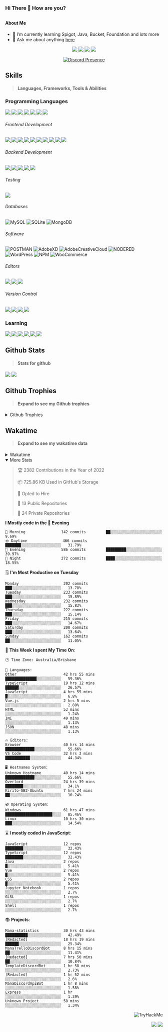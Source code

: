 ### Hi There 👋 How are you?

## <h4>About Me</h4>

- 🌱 I’m currently learning Spigot, Java, Bucket, Foundation and lots more
- 💬 Ask me about anything [here](https://github.com/nick22985/nick22985/issues)

<p align="center">
	<a href="https://discordapp.com/users/221602145462386688">
		<img src="https://img.shields.io/badge/Discord-5865F2.svg?&style=for-the-badge&logo=Discord&logoColor=white"/>
	</a>
	<a href="https://www.youtube.com/channel/UChZvyaTJSq0PweGmTpjPjRw">
		<img src="https://img.shields.io/badge/YouTube-FF0000.svg?&style=for-the-badge&logo=YouTube&logoColor=white"/>
	</a>
	<a href="https://twitter.com/nick22985">
		<img src="https://img.shields.io/badge/Twitter-1DA1F2.svg?&style=for-the-badge&logo=Twitter&logoColor=white"/>
	</a>
	<a href="https://www.npmjs.com/~nick22985">
		<img src="https://img.shields.io/badge/npm-CB3837.svg?&style=for-the-badge&logo=NPM&logoColor=white"/>
	</a>
</p>
<p align="center">
	<a href="https://discord.com/users/221602145462386688" target="_blank" rel="nofollow">
		<img src="https://lanyard-profile-readme.vercel.app/api/221602145462386688?hideStatus=true&animated=true&hideDiscrim=false" alt="Discord Presence" align="center">
	</a>
</p>


<h2>Skills</h2>

> #### Languages, Frameworks, Tools & Abilities

<h3>Programming Languages</h3>
<a href="">
	<img src="https://img.shields.io/badge/JavaScript-323330.svg?&style=flat-square&logo=javascript&logoColor=%23F7DF1E"/>
</a>
<a href="">
	<img src="https://img.shields.io/badge/TYPESCRIPT-%23007ACC.svg?&style=flat-square&logo=typescript&logoColor=white"/>
</a>
<a href="">
	<img src="https://img.shields.io/badge/PYTHON-3776AB.svg?&style=flat-square&logo=python&logoColor=white"/>
</a>
<a href="">
	<img src="https://img.shields.io/badge/C-3776AB.svg?&style=flat-square&logo=C&logoColor=white"/>
</a>
<a href="">
	<img src="https://img.shields.io/badge/C%23-239120.svg?&style=flat-square&logo=C-Sharp&logoColor=white"/>
</a>
<a href="">
	<img src="https://img.shields.io/badge/.Net-512BD4.svg?&style=flat-square&logo=.NET&logoColor=white"/>
</a>
<a href="">
	<img src="https://img.shields.io/badge/JQUERY-0769AD.svg?&style=flat-square&logo=jquery&logoColor=white"/>
</a>	

<h6> Frontend Development </h6>
<a href="">
	<img src="https://img.shields.io/badge/React-61DAFB?style=flat-square&logo=react&logoColor=white"/>
</a>
<a href="">
	<img src="https://img.shields.io/badge/CSS3-%231572B6.svg?&style=flat-square&logo=css3&logoColor=white"/>
</a>
<a href="">
	<img src="https://img.shields.io/badge/HTML5-E34F26.svg?&style=flat-square&logo=html5&logoColor=white"/>
</a>
<a href="">
	<img src="https://img.shields.io/badge/Blazor-512BD4.svg?&style=flat-square&logo=Blazor&logoColor=white"/>
</a>
<a href="">
	<img src="https://img.shields.io/badge/Tailwind-06B6D4.svg?&style=flat-square&logo=tailwindcss&logoColor=white"/>
</a>
<a href="">
	<img src="https://img.shields.io/badge/Vue.js-4FC08D?style=flat-square&logo=Vue.js&logoColor=white"/>
</a>
<a href="">
	<img src="https://img.shields.io/badge/Vuetify-1867C0?style=flat-square&logo=vuetify"/>
</a>
<a href="">
	<img src="https://img.shields.io/badge/Bootstrap-7952B3?style=flat-square&logo=bootstrap&logoColor=white"/>
</a>
<a href="">
	<img src="https://img.shields.io/badge/Nextjs-000000?style=flat-square&logo=next.js&logoColor=white"/>
</a>
<a href="">
	<img src="https://img.shields.io/badge/Electron-47848F?style=flat-square&logo=electron&logoColor=white"/>
</a>

<h6> Backend Development </h6>
<a href="">
	<img src="https://img.shields.io/badge/NODEJS-339933.svg?&style=flat-square&logo=node.js&logoColor=white"/>
</a>
<a href="">
	<img src="https://img.shields.io/badge/NGINX-269539.svg?&style=flat-square&logo=nginx&logoColor=white"/>
</a>
<a href="">
	<img src="https://img.shields.io/badge/GRAPHQL-E10098.svg?&style=flat-square&logo=graphql&logoColor=white"/>
</a>
<a href="">
	<img src="https://img.shields.io/badge/express-000000?style=flat-square&logo=express&logoColor=white"/>
</a>
<a href="">
	<img src="https://img.shields.io/badge/NestJs-E0234E?style=flat-square&logo=nestjs&logoColor=white"/>
</a>

<h6>Testing</h6>
<a href="">
	<img src="https://img.shields.io/badge/cypress-17202C?style=flat-square&logo=cypress&logoColor=white"/>
</a>

<h6> Databases </h6>

![MySQL](https://img.shields.io/badge/MySQL-4479A1.svg?&style=flat-square&logo=mysql&logoColor=white)
![SQLite](https://img.shields.io/badge/SQLite-003B57.svg?&style=flat-square&logo=sqlite&logoColor=white)
![MongoDB](https://img.shields.io/badge/MONGODB-47A248.svg?&style=flat-square&logo=mongodb&logoColor=white)

<h6>Software</h6>

![POSTMAN](https://img.shields.io/badge/Postman-FF6C37.svg?&style=flat-square&logo=postman&logoColor=white)
![AdobeXD](https://img.shields.io/badge/Adobe%20XD-FF61F6.svg?&style=flat-square&logo=Adobe-XD&logoColor=black)
![AdobeCreativeCloud](https://img.shields.io/badge/Adobe%20Creative%20Cloud-DA1F26.svg?&style=flat-square&logo=Adobe-Creative-Cloud&logoColor=white)
![NODERED](https://img.shields.io/badge/node%20red-8F0000.svg?&style=flat-square&logo=node-red&logoColor=white)
![WordPress](https://img.shields.io/badge/Wordpress-21759B.svg?&style=flat-square&logo=wordpress&logoColor=white)
![NPM](https://img.shields.io/badge/npm-CB3837.svg?&style=flat-square&logo=npm&logoColor=white)
![WooCommerce](https://img.shields.io/badge/WooCommerce-96588A.svg?&style=flat-square&logo=WooCommerce&logoColor=white)

<h6> Editors </h6>
<a href="">
	<img src="https://img.shields.io/badge/VSCODE-007ACC.svg?&style=flat-square&logo=visual-studio-code"/>
</a>
<a href="">
	<img src="https://img.shields.io/badge/Visual%20Studio-5C2D91.svg?&style=flat-square&logo=visual-studio"/>
</a>
<a href="">
	<img src="https://img.shields.io/badge/INTELLIJ-000000.svg?&style=flat-square&logo=intellij-idea"/>
</a>

<h6>Version Control</h6>
<a href="">
	<img src="https://img.shields.io/badge/GITHUB-%23121011.svg?&style=flat-square&logo=github&logoColor=white"/>
</a>
<a href="">
	<img src="https://img.shields.io/badge/GITLAB-%23181717.svg?&style=flat-square&logo=gitlab&logoColor=white"/>
</a>
<a href="">
	<img src="https://img.shields.io/badge/GIT-%23F05033.svg?&style=flat-square&logo=git&logoColor=white"/>
</a>
<a href="">
	<img src="https://img.shields.io/badge/-BitBucket-darkblue?style=flat-square&logo=bitbucket"/>
</a>

<!-- <br><br><br><br>

![MicrosoftAzure](https://img.shields.io/badge/Microsoft%20Azure-232F7E?style=flat-square&logo=microsoft-azure)
![GoogleCloud](https://img.shields.io/badge/Google%20Cloud-black?style=flat-square&logo=google-cloud)
![DigitalOcean](https://img.shields.io/badge/-Digital%20Ocean-darkblue?style=flat-square&logo=digitalocean)
![Heroku](https://img.shields.io/badge/-Heroku-430098?style=flat-square&logo=heroku)
![RaspberryPi](https://img.shields.io/badge/-Raspberry%20Pi-C51A4A?style=flat-square&logo=Raspberry-Pi)
![LINUX](https://img.shields.io/badge/LINUX-FCC624?style=flat-square-square&logo=linux&logoColor=black) -->


<h3>Learning</h3>
<a href="">
	<img src="https://img.shields.io/badge/GITHUB%20ACTIONS-2088FF.svg?&style=flat-square&logo=github-actions&logoColor=white"/>
</a>	

<a href="">
	<img src="https://img.shields.io/badge/PHP-777BB4.svg?&style=flat-square&logo=php&logoColor=white"/>
</a>		
<a href="">
	<img src="https://img.shields.io/badge/DOCKER-2496ED.svg?&style=flat-square&logo=docker&logoColor=white"/>
</a>		
<a href="">
	<img src="https://img.shields.io/badge/webpack-8DD6F9?style=flat-square&logo=webpack&logoColor=white"/>
</a>
<a href="">
	<img src="https://img.shields.io/badge/redis-DC382D?style=flat-square&logo=redis&logoColor=white"/>
</a>
<a href="">
	<img src="https://img.shields.io/badge/OpenJDK-5585A3?style=flat-square&logo=OpenJDK&logoColor=white"/>
</a>

## Github Stats
> #### Stats for github
<img src="https://github-readme-stats.vercel.app/api?username=nick22985&count_private=true&show_icons=true&theme=github_dark"></img>
<img src="https://streak-stats.demolab.com/?user=Nick22985&theme=dark&hide_border=true"></img>

## Github Trophies
> #### Expand to see my Github trophies 
<details>
  <summary> 
    Github Trophies
  </summary>
  <p>
    <img src="https://github-profile-trophy.vercel.app/?username=nick22985&theme=algolia&column=4">
  </p>
  </details>
  
## Wakatime
> #### Expand to see my wakatime data
<details>
  <summary> 
   Wakatime
  </summary>
  <p>
	<img src="https://wakatime.com/share/@nick22985/e7a14e07-4d82-4eb2-a5eb-1c3cef708fe7.svg" height="400" width="600"></img>
	<img src="https://wakatime.com/share/@nick22985/ed1a7d86-01e3-4cf7-bd62-356413a3e91c.svg" height="400" width="600"></img>
</p>
 </details>

<details open="true">
<summary>More Stats</summary>

<!--START_SECTION:devStats-->
> 🏆 2382 Contributions in the Year of 2022
>
> 📦 725.86 KB Used in GitHub's Storage
>
> 💼 Opted to Hire
>
> 📖 13 Public Repositories
>
> 🔐 24 Private Repositories

**I Mostly code in the 🌆 Evening**
```text
🌅 Morning                142 commits         ██░░░░░░░░░░░░░░░░░░░░░░░   9.69%
🌞 Daytime                466 commits         ███████░░░░░░░░░░░░░░░░░░   31.79%
🌆 Evening                586 commits         █████████░░░░░░░░░░░░░░░░   39.97%
🌙 Night                  272 commits         ████░░░░░░░░░░░░░░░░░░░░░   18.55%
```
🗓️ **I'm Most Productive on Tuesday**
```text
Monday                    202 commits         ███░░░░░░░░░░░░░░░░░░░░░░   13.78%
Tuesday                   233 commits         ███░░░░░░░░░░░░░░░░░░░░░░   15.89%
Wednesday                 232 commits         ███░░░░░░░░░░░░░░░░░░░░░░   15.83%
Thursday                  222 commits         ███░░░░░░░░░░░░░░░░░░░░░░   15.14%
Friday                    215 commits         ███░░░░░░░░░░░░░░░░░░░░░░   14.67%
Saturday                  200 commits         ███░░░░░░░░░░░░░░░░░░░░░░   13.64%
Sunday                    162 commits         ██░░░░░░░░░░░░░░░░░░░░░░░   11.05%
```
🚀 **This Week I spent My Time On**:
```text
🕒 Time Zone: Australia/Brisbane

💬 Languages:
Other                     42 hrs 55 mins      ██████████████░░░░░░░░░░░   59.36%
TypeScript                19 hrs 12 mins      ██████░░░░░░░░░░░░░░░░░░░   26.57%
JavaScript                4 hrs 55 mins       █░░░░░░░░░░░░░░░░░░░░░░░░   6.8%
Vue.js                    2 hrs 5 mins        ░░░░░░░░░░░░░░░░░░░░░░░░░   2.88%
HTML                      53 mins             ░░░░░░░░░░░░░░░░░░░░░░░░░   1.24%
INI                       49 mins             ░░░░░░░░░░░░░░░░░░░░░░░░░   1.13%
JSON                      48 mins             ░░░░░░░░░░░░░░░░░░░░░░░░░   1.13%

🔥 Editors:
Browser                   40 hrs 14 mins      █████████████░░░░░░░░░░░░   55.66%
VS Code                   32 hrs 3 mins       ███████████░░░░░░░░░░░░░░   44.34%

🖥️ Hostnames System:
Unknown Hostname          40 hrs 14 mins      █████████████░░░░░░░░░░░░   55.66%
Overlord                  24 hrs 39 mins      ████████░░░░░░░░░░░░░░░░░   34.1%
Kirito-SB2-Ubuntu         7 hrs 24 mins       ██░░░░░░░░░░░░░░░░░░░░░░░   10.24%

💿 Operating System:
Windows                   61 hrs 47 mins      █████████████████████░░░░   85.46%
Linux                     10 hrs 30 mins      ███░░░░░░░░░░░░░░░░░░░░░░   14.54%
```
⌛ **I mostly coded in JavaScript**:
```text
JavaScript                12 repos            ████████░░░░░░░░░░░░░░░░░   32.43%
TypeScript                12 repos            ████████░░░░░░░░░░░░░░░░░   32.43%
Java                      2 repos             █░░░░░░░░░░░░░░░░░░░░░░░░   5.41%
Vue                       2 repos             █░░░░░░░░░░░░░░░░░░░░░░░░   5.41%
CSS                       2 repos             █░░░░░░░░░░░░░░░░░░░░░░░░   5.41%
Jupyter Notebook          1 repos             ░░░░░░░░░░░░░░░░░░░░░░░░░   2.7%
GLSL                      1 repos             ░░░░░░░░░░░░░░░░░░░░░░░░░   2.7%
Shell                     1 repos             ░░░░░░░░░░░░░░░░░░░░░░░░░   2.7%
```
📚 **Projects**:
```text
Mana-statistics           30 hrs 43 mins      ██████████░░░░░░░░░░░░░░░   42.49%
[Redacted]                18 hrs 19 mins      ██████░░░░░░░░░░░░░░░░░░░   25.34%
ManaTrelloDiscordBot      8 hrs 15 mins       ██░░░░░░░░░░░░░░░░░░░░░░░   11.41%
[Redacted]                7 hrs 50 mins       ██░░░░░░░░░░░░░░░░░░░░░░░   10.84%
TemplateDiscordBot        1 hr 58 mins        ░░░░░░░░░░░░░░░░░░░░░░░░░   2.73%
[Redacted]                1 hr 52 mins        ░░░░░░░░░░░░░░░░░░░░░░░░░   2.6%
ManaDiscordApiBot         1 hr 8 mins         ░░░░░░░░░░░░░░░░░░░░░░░░░   1.58%
Express                   1 hr                ░░░░░░░░░░░░░░░░░░░░░░░░░   1.39%
Unknown Project           58 mins             ░░░░░░░░░░░░░░░░░░░░░░░░░   1.34%
```
<!--END_SECTION:devStats-->
</details>
<p align="right">
    <img src="https://tryhackme-badges.s3.amazonaws.com/nick22985.png" alt="TryHackMe">
</p>
<p align="right">
    <img src="https://www.codewars.com/users/nick22985/badges/micro"/>
    <img src="https://wakatime.com/badge/user/06ef56ec-e763-432c-a1cc-83e10de5b5a3.svg"/>
</p>
